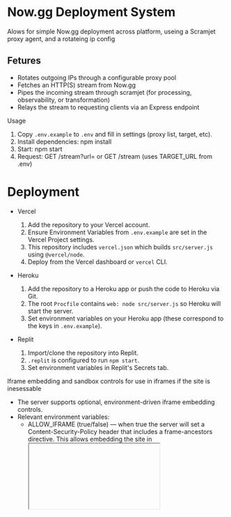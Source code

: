 # Now.gg Deployment System
Alows for simple Now.gg deployment across platform, useing a Scramjet proxy agent, and a rotateing ip config

## Fetures
- Rotates outgoing IPs through a configurable proxy pool
- Fetches an HTTP(S) stream from Now.gg
- Pipes the incoming stream through scramjet (for processing, observability, or transformation)
- Relays the stream to requesting clients via an Express endpoint

Usage
1. Copy `.env.example` to `.env` and fill in settings (proxy list, target, etc).
2. Install dependencies:
   npm install
3. Start:
   npm start
4. Request:
   GET /stream?url=<target-url>
   or
   GET /stream (uses TARGET_URL from .env)

# Deployment
- Vercel
  1. Add the repository to your Vercel account.
  2. Ensure Environment Variables from `.env.example` are set in the Vercel Project settings.
  3. This repository includes `vercel.json` which builds `src/server.js` using `@vercel/node`.
  4. Deploy from the Vercel dashboard or `vercel` CLI.

- Heroku
  1. Add the repository to a Heroku app or push the code to Heroku via Git.
  2. The root `Procfile` contains `web: node src/server.js` so Heroku will start the server.
  3. Set environment variables on your Heroku app (these correspond to the keys in `.env.example`).

- Replit
  1. Import/clone the repository into Replit.
  2. `.replit` is configured to run `npm start`.
  3. Set environment variables in Replit's Secrets tab.

Iframe embedding and sandbox controls for use in iframes if the site is inesessable
- The server supports optional, environment-driven iframe embedding controls.
- Relevant environment variables:
  - ALLOW_IFRAME (true/false) — when true the server will set a Content-Security-Policy header that includes a frame-ancestors directive. This allows embedding the site in <iframe> elements from the configured origins.
  - ALLOW_IFRAME_ORIGINS — comma-separated origins for frame-ancestors (defaults to `*` in the example, but you should set specific origins for production).
  - ALLOW_SANDBOX_IFRAME (true/false) — when true the server will add a sandbox directive to the Content-Security-Policy header. Default sandbox directives are `allow-forms allow-scripts allow-same-origin` unless overridden by ALLOW_SANDBOX_DIRECTIVES.
  - ALLOW_SANDBOX_DIRECTIVES — optional, space-separated sandbox tokens (e.g. `allow-forms allow-scripts`).
- Notes:
  - The server will set or merge the Content-Security-Policy header when ALLOW_IFRAME or ALLOW_SANDBOX_IFRAME is enabled.
  - X-Frame-Options is not set by this server (CSP frame-ancestors is the preferred mechanism).
  - Browser behavior varies; embedding services that require session affinity (cookies, pinned proxies, WebRTC) may require extra configuration.

Security and operational notes
- Only allow embedding and sandbox directives after carefully considering the security implications.
- If you allow `frame-ancestors *` you are allowing any origin to embed the app — use specific origins for production.
- For now.gg-like content that relies on session affinity or browser features (WebRTC), you may need per-client session pinning or a different proxying strategy.
```
